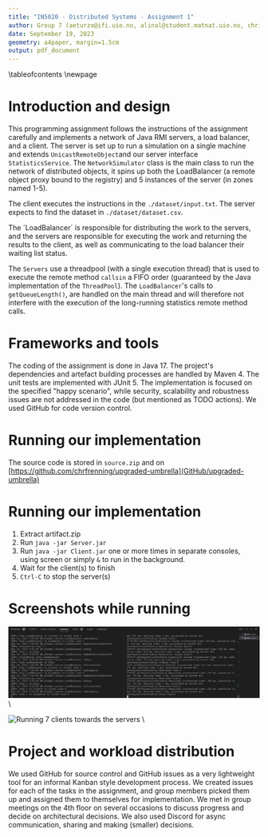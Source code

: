 ```yaml
---
title: "IN5020 - Distributed Systems - Assignment 1"
author: Group 7 (aeturzo@ifi.uio.no, alinal@student.matnat.uio.no, chrifren@ifi.uio.no)
date: September 19, 2023
geometry: a4paper, margin=1.5cm
output: pdf_document
---
```


\tableofcontents
\newpage



# Introduction and design

This programming assignment follows the instructions of the assignment carefully and implements a network of Java RMI servers, a load balancer, and a client. The server is set up to run a simulation on a single machine and extends `UnicastRemoteObject`and our server interface `StatisticsService`. The `NetworkSimulator` class is the main class to run the network of distributed objects, it spins up both the LoadBalancer (a remote object proxy bound to the registry) and 5 instances of the server (in zones named 1-5).

The client executes the instructions in the `./dataset/input.txt`. The server expects to find the dataset in `./dataset/dataset.csv`.

The ´LoadBalancer´ is responsible for distributing the work to the servers, and the servers are responsible for executing the work and returning the results to the client, as well as communicating to the load balancer their waiting list status.

The `Servers` use a threadpool (with a single execution thread) that is used to execute the remote method `callsin` a FIFO order (guaranteed by the Java implementation of the `ThreadPool`). The `LoadBalancer`'s calls to `getQueueLength()`, are handled on the main thread and will therefore not interfere with the execution of the long-running statistics remote method calls.

# Frameworks and tools

The coding of the assignment is done in Java 17. The project's dependencies and artefact building processes are handled by Maven 4. The unit tests are implemented with JUnit 5. The implementation is focused on the specified "happy scenario", while security, scalability and robustness issues are not addressed in the code (but mentioned as TODO actions). We used GitHub for code version control.


# Running our implementation

The source code is stored in `source.zip` and on [https://github.com/chrfrenning/upgraded-umbrella](GitHub/upgraded-umbrella)

# Running our implementation

1. Extract artifact.zip
2. Run `java -jar Server.jar`
3. Run `java -jar Client.jar` one or more times in separate consoles, using screen or simply `&` to run in the background.
4. Wait for the client(s) to finish
5. `Ctrl-C` to stop the server(s)


# Screenshots while running

![Screenshot of the system in action](./run.png) \

![Running 7 clients towards the servers](./7clients.png) \


# Project and workload distribution

We used GitHub for source control and GitHub issues as a very lightweight tool for an informal Kanban style development process. We created issues for each of the tasks in the assignment, and group members picked them up and assigned them to themselves for implementation. We met
in group meetings on the 4th floor on several occasions to discuss progress and decide on architectural decisions. We also used Discord for async communication, sharing and making (smaller) decisions.